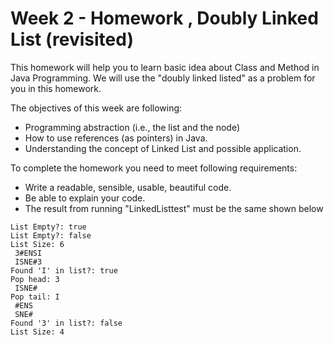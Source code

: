 # Week 2 - Homework , Doubly Linked List (revisited)

This homework will help you to learn basic idea about Class and Method in Java Programming.
We will use the "doubly linked listed" as a problem for you in this homework.

The objectives of this week are following:
* Programming abstraction (i.e., the list and the node)
* How to use references (as pointers) in Java.
* Understanding the concept of Linked List and possible application.

To complete the homework you need to meet following requirements:
* Write a readable, sensible, usable, beautiful code.
* Be able to explain your code.
* The result from running "LinkedListtest" must be the same shown below

```
List Empty?: true
List Empty?: false
List Size: 6
 3#ENSI
 ISNE#3
Found 'I' in list?: true
Pop head: 3
 ISNE#
Pop tail: I
 #ENS
 SNE#
Found '3' in list?: false
List Size: 4
```
